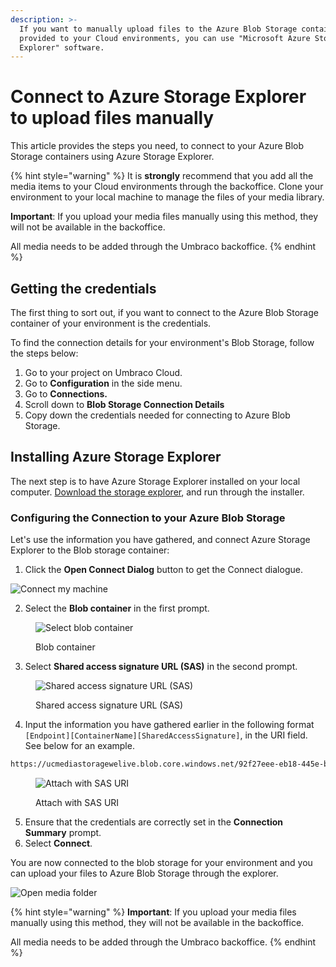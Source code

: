 ```yaml
---
description: >-
  If you want to manually upload files to the Azure Blob Storage container
  provided to your Cloud environments, you can use "Microsoft Azure Storage
  Explorer" software.
---
```


# Connect to Azure Storage Explorer to upload files manually

This article provides the steps you need, to connect to your Azure Blob Storage containers using Azure Storage Explorer.

{% hint style="warning" %}
It is **strongly** recommend that you add all the media items to your Cloud environments through the backoffice. Clone your environment to your local machine to manage the files of your media library.

**Important**: If you upload your media files manually using this method, they will not be available in the backoffice.

All media needs to be added through the Umbraco backoffice.
{% endhint %}

## Getting the credentials

The first thing to sort out, if you want to connect to the Azure Blob Storage container of your environment is the credentials.

To find the connection details for your environment's Blob Storage, follow the steps below:

1. Go to your project on Umbraco Cloud.
2. Go to **Configuration** in the side menu.
3. Go to **Connections.**
4. Scroll down to **Blob Storage Connection Details**
5. Copy down the credentials needed for connecting to Azure Blob Storage.

## Installing Azure Storage Explorer

The next step is to have Azure Storage Explorer installed on your local computer. [Download the storage explorer](https://azure.microsoft.com/en-us/features/storage-explorer/), and run through the installer.

### Configuring the Connection to your Azure Blob Storage

Let's use the information you have gathered, and connect Azure Storage Explorer to the Blob storage container:

1. Click the **Open Connect Dialog** button to get the Connect dialogue.

![Connect my machine](../../../../set-up/media/images/storage-explorer-connection.png)

2. Select the **Blob container** in the first prompt.

<figure><img src="../../../../.gitbook/assets/image (84).png" alt="Select blob container"><figcaption><p>Blob container</p></figcaption></figure>

3. Select **Shared access signature URL (SAS)** in the second prompt.

<figure><img src="../../../../.gitbook/assets/image (85).png" alt="Shared access signature URL (SAS)"><figcaption><p>Shared access signature URL (SAS)</p></figcaption></figure>

4. Input the information you have gathered earlier in the following format `[Endpoint][ContainerName][SharedAccessSignature]`, in the URI field. See below for an example.

```xml
https://ucmediastoragewelive.blob.core.windows.net/92f27eee-eb18-445e-b9e4-c7a98bd209c0?sv=2019-07-07&sr=c&si=umbraco&sig=U92YZXOdzhp7JFLzj6MH%2BeugDgEelgzpB56o1XfD1%2BU%3D&spr=https
```

<figure><img src="../../../../.gitbook/assets/image (86).png" alt="Attach with SAS URI"><figcaption><p>Attach with SAS URI</p></figcaption></figure>

5. Ensure that the credentials are correctly set in the **Connection Summary** prompt.
6. Select **Connect**.

You are now connected to the blob storage for your environment and you can upload your files to Azure Blob Storage through the explorer.

![Open media folder](../../../../set-up/media/images/storage-explorer-connected.png)

{% hint style="warning" %}
**Important**: If you upload your media files manually using this method, they will not be available in the backoffice.

All media needs to be added through the Umbraco backoffice.
{% endhint %}
